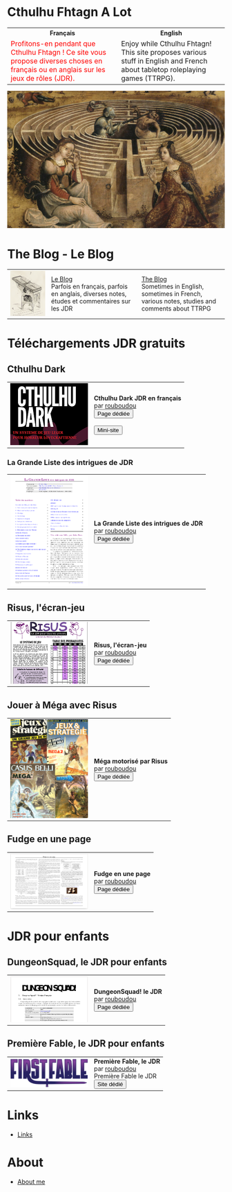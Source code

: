 # Cthulhu Fhtagn A Lot

<table>
<tr>
<th> Français </th>
<th> English </th>
</tr>
<tr>
<td style="font-size:16px;color:red;">Profitons-en pendant que Cthulhu Fhtagn ! Ce site vous propose diverses choses en français ou en anglais sur les jeux de rôles (JDR). </td>
<td style="font-size:16px;">Enjoy while Cthulhu Fhtagn! This site proposes various stuff in English and French about tabletop roleplaying games (TTRPG). </td>
</tr>
</table>


![Logo](images/logo-minotaure.png "logo")

# The Blog - Le Blog

<table>
<tr>
<td>
<img src="./images/lutrin.png" width="400px">
</td>
<td style="font-size:14px;">
<a href="./blog/202205/">Le Blog</a>
<br>
Parfois en français, parfois en anglais, diverses notes, études et commentaires sur les JDR
</td>
<td style="font-size:14px;">
<a href="./blog/202205/">The Blog</a>
<br>
Sometimes in English, sometimes in French, various notes, studies and comments about TTRPG
</td>
</tr>
</table>

# Téléchargements JDR gratuits

## Cthulhu Dark

<table>
<tr><td><img src="./images/cthulhu-dark/proj.png" width="180px"></td>
<td><b>Cthulhu Dark JDR en français</b><br>
par <a href="./about">rouboudou</a><br>
<button onclick="window.location.href='./downloads/cthulhu-dark'">Page dédiée</button><br>
<br>
<button type="button" onclick="window.location.href='https://orey.github.io/cthulhu-dark-fr'">Mini-site</button><br>
</td></tr>
</table>

### La Grande Liste des intrigues de JDR

<table>
<tr><td><img src="./images/grande-liste/proj2.png" width="180px"></td>
<td><b>La Grande Liste des intrigues de JDR</b><br>
par <a href="./about">rouboudou</a><br>
<button onclick="window.location.href='./downloads/grande-liste'">Page dédiée</button>
</td></tr>
</table>

## Risus, l'écran-jeu

<table>
<tr><td><img src="./images/risus/proj.png" width="180px"></td>
<td><b>Risus, l'écran-jeu</b><br>
par <a href="./about">rouboudou</a><br>
<button onclick="window.location.href='./downloads/risus'">Page dédiée</button>
</td></tr>
</table>

## Jouer à Méga avec Risus

<table>
<tr><td><img src="./images/mega/proj.png" width="180px"></td>
<td><b>Méga motorisé par Risus</b><br>
par <a href="./about">rouboudou</a><br>
<button onclick="window.location.href='./downloads/mega'">Page dédiée</button>
</td></tr>
</table>

## Fudge en une page

<table>
<tr><td><img src="./images/fudge/proj.png" width="180px"></td>
<td><b>Fudge en une page</b><br>
par <a href="./about">rouboudou</a><br>
<button onclick="window.location.href='./downloads/fudge'">Page dédiée</button>
</td></tr>
</table>

# JDR pour enfants

## DungeonSquad, le JDR pour enfants

<table>
<tr><td><img src="./images/dungeonsquad/proj.png" width="180px"></td>
<td><b>DungeonSquad! le JDR</b><br>
par <a href="./about">rouboudou</a><br>
<button onclick="window.location.href='./downloads/dungeonsquad'">Page dédiée</button>
</td></tr>
</table>

## Première Fable, le JDR pour enfants

<table>
<tr><td><img src="./images/premierefable/proj.png" width="180px"></td>
<td><b>Première Fable, le JDR</b><br>
par <a href="./about">rouboudou</a><br>
Première Fable le JDR<br>
<a href="https://orey.github.io/premierefable"><button  onclick="window.location.href='https://orey.github.io/premierefable';">Site dédié</button></a><br>
</td></tr>
</table>


# Links

* [Links](links.md)


# About

* [About me](about.md)


